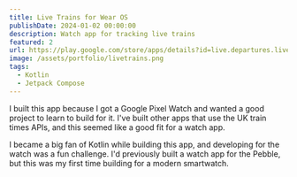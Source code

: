 ```yaml
---
title: Live Trains for Wear OS
publishDate: 2024-01-02 00:00:00
description: Watch app for tracking live trains
featured: 2
url: https://play.google.com/store/apps/details?id=live.departures.livetrains
image: /assets/portfolio/livetrains.png
tags:
  - Kotlin
  - Jetpack Compose
---
```


I built this app because I got a Google Pixel Watch and wanted a good project to
learn to build for it. I've built other apps that use the UK train times APIs,
and this seemed like a good fit for a watch app.

I became a big fan of Kotlin while building this app, and developing for the
watch was a fun challenge. I'd previously built a watch app for the Pebble, but
this was my first time building for a modern smartwatch.
